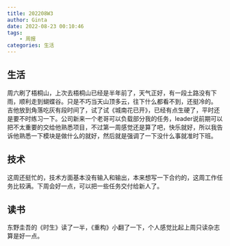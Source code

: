 ```yaml
---
title: 202208W3
author: Ginta
date: 2022-08-23 00:10:46
tags:
    - 周报
categories: 生活
---
```


## 生活
周六刷了梧桐山，上次去梧桐山已经是半年前了，天气正好，有一段土路没有下雨，顺利走到蝴蝶谷。只是不巧当天山顶多云，往下什么都看不到，还挺冷的。
吉他放到角落吃灰有段时间了，试了试《城南花已开》，已经有点生硬了，平时还是要不时练习一下。公司新来一个老哥可以负载部分我的任务，leader说前期可以把不太重要的交给他熟悉项目，不过第一周感觉还是算了吧，快乐就好，所以我告诉他熟悉一下模块是做什么的就好，然后就是强调了一下没什么事就准时下班。

## 技术
这周还挺忙的，技术方面基本没有输入和输出，本来想写一下合约的，这周工作任务比较满。下周会好一点，可以把一些任务交付给新人了。

## 读书
东野圭吾的《时生》读了一半，《重构》小翻了一下，个人感觉比起上周只读杂志算是好一点。